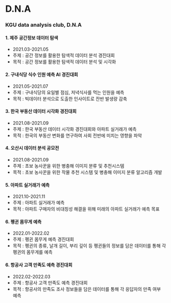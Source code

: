 # D.N.A
### KGU data analysis club, D.N.A

#### 1. 제주 공간정보 데이터 탐색
  - 2021.03-2021.05
  - 주제 : 공간 정보를 활용한 탐색적 데이터 분석 경진대회
  - 목적 : 공간 정보를 활용한 탐색적 데이터 분석 및 시각화

#### 2. 구내식당 식수 인원 예측 AI 경진대회
  - 2021.05-2021.07
  - 주제 : 구내식당의 요일별 점심, 저녁식사를 먹는 인원을 예측
  - 목적 : 빅데이터 분석으로 도출한 인사이트로 잔반 발생량 감축

#### 3. 한국 부동산 데이터 시각화 경진대회
  - 2021.08-2021.09
  - 주제 : ​한국 부동산 데이터 시각화 경진대회와 아파트 실거래가 예측
  - 목적 : 한국의 부동산 변화를 연구하여 사회 전반에 미치는 영향을 파악

#### 4. 오산시 데이터 분석 공모전
  - 2021.08-2021.09
  - 주제 : 초보 농사꾼을 위한 병충해 이미지 분류 및 추천시스템
  - 목적 : 초보 농사꾼을 위한 작물 추천 시스템 및 병충해 이미지 분류 알고리즘 개발

#### 5. 아파트 실거래가 예측
  - 2021.10-2021.11
  - 주제 : 아파트 실거래가 예측
  - 목적 : 아파트 구매자의 비대칭성 해결을 위해 미래의 아파트 실거래가 예측 목표

#### 6. 펭귄 몸무게 예측
  - 2022.01-2022.02
  - 주제 : 펭귄 몸무게 예측 경진대회
  - 목적 : 펭귄의 종류, 날개 길이, 부리 깊이 등 펭귄들의 정보를 담은 데이터를 통해 각 펭귄의 몸무게를 예측

#### 6. 항공사 고객 만족도 예측 경진대회
  - 2022.02-2022.03
  - 주제 : 항공사 고객 만족도 예측 경진대회
  - 목적 : 항공사의 만족도 조사 정보들을 담은 데이터를 통해 각 응답자의 만족 여부 예측
